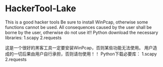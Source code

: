 # HackerTool-Lake
This is a good hacker tools Be sure to install WinPcap, otherwise some functions cannot be used. 
All consequences caused by the user shall be borne by the user, otherwise do not use it!!
Python download the necessary libraries:
1.scapy
2.requests

这是一个很好的黑客工具一定要安装WinPcap，否则某些功能无法使用。 用户造成的一切后果由用户自行承担，否则请勿使用！！
Python下载必要库：
1.scapy
2.requests

